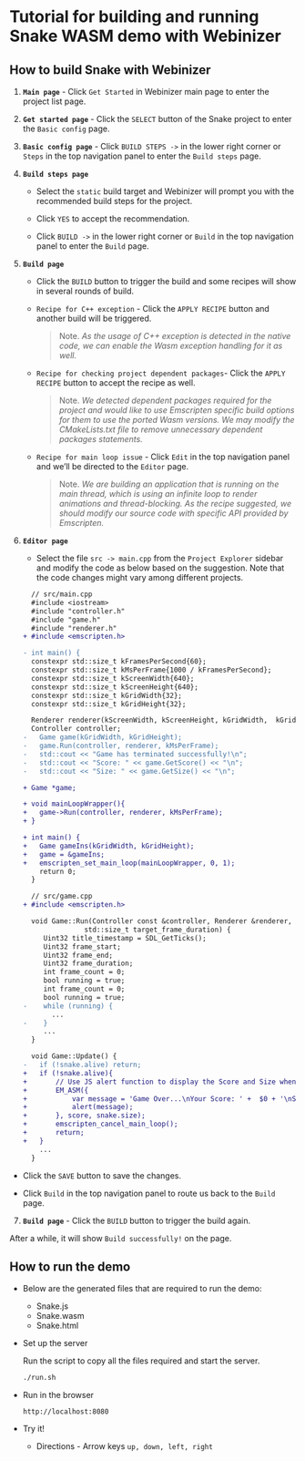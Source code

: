 # Tutorial for building and running Snake WASM demo with Webinizer

## How to build Snake with Webinizer

1. **`Main page`** - Click `Get Started` in Webinizer main page to enter the project list page.

2. **`Get started page`** - Click the `SELECT` button of the Snake project to enter the
   `Basic config` page.

3. **`Basic config page`** - Click `BUILD STEPS ->` in the lower right corner or `Steps` in the top
   navigation panel to enter the `Build steps` page.

4. **`Build steps page`**

   - Select the `static` build target and Webinizer will prompt you with the recommended build steps
     for the project.

   - Click `YES` to accept the recommendation.

   - Click `BUILD ->` in the lower right corner or `Build` in the top navigation panel to enter the
     `Build` page.

5. **`Build page`**

   - Click the `BUILD` button to trigger the build and some recipes will show in several rounds of
     build.

   - `Recipe for C++ exception` - Click the `APPLY RECIPE` button and another build will be
     triggered.

     > Note. _As the usage of C++ exception is detected in the native code, we can enable the Wasm
     > exception handling for it as well._

   - `Recipe for checking project dependent packages`- Click the `APPLY RECIPE` button to accept the
     recipe as well.

     > Note. _We detected dependent packages required for the project and would like to use
     > Emscripten specific build options for them to use the ported Wasm versions. We may modify the
     > CMakeLists.txt file to remove unnecessary dependent packages statements._

   - `Recipe for main loop issue` - Click `Edit` in the top navigation panel and we’ll be directed
     to the `Editor` page.

     > Note. _We are building an application that is running on the main thread, which is using an
     > infinite loop to render animations and thread-blocking. As the recipe suggested, we should
     > modify our source code with specific API provided by Emscripten._

6. **`Editor page`**

   - Select the file `src -> main.cpp` from the `Project Explorer` sidebar and modify the code as
     below based on the suggestion. Note that the code changes might vary among different projects.

   ```diff
     // src/main.cpp
     #include <iostream>
     #include "controller.h"
     #include "game.h"
     #include "renderer.h"
   + #include <emscripten.h>

   - int main() {
     constexpr std::size_t kFramesPerSecond{60};
     constexpr std::size_t kMsPerFrame{1000 / kFramesPerSecond};
     constexpr std::size_t kScreenWidth{640};
     constexpr std::size_t kScreenHeight{640};
     constexpr std::size_t kGridWidth{32};
     constexpr std::size_t kGridHeight{32};

     Renderer renderer(kScreenWidth, kScreenHeight, kGridWidth,  kGridHeight);
     Controller controller;
   -   Game game(kGridWidth, kGridHeight);
   -   game.Run(controller, renderer, kMsPerFrame);
   -   std::cout << "Game has terminated successfully!\n";
   -   std::cout << "Score: " << game.GetScore() << "\n";
   -   std::cout << "Size: " << game.GetSize() << "\n";

   + Game *game;

   + void mainLoopWrapper(){
   +   game->Run(controller, renderer, kMsPerFrame);
   + }

   + int main() {
   +   Game gameIns(kGridWidth, kGridHeight);
   +   game = &gameIns;
   +   emscripten_set_main_loop(mainLoopWrapper, 0, 1);
       return 0;
     }
   ```

   ```diff
     // src/game.cpp
   + #include <emscripten.h>

     void Game::Run(Controller const &controller, Renderer &renderer,
                  std::size_t target_frame_duration) {
        Uint32 title_timestamp = SDL_GetTicks();
        Uint32 frame_start;
        Uint32 frame_end;
        Uint32 frame_duration;
        int frame_count = 0;
        bool running = true;
        int frame_count = 0;
        bool running = true;
   -    while (running) {
          ...
   -    }
        ...
     }

     void Game::Update() {
   -   if (!snake.alive) return;
   +   if (!snake.alive){
   +       // Use JS alert function to display the Score and Size when snake is died.
   +       EM_ASM({
   +           var message = 'Game Over...\nYour Score: ' +  $0 + '\nSize: '+ +$1;
   +           alert(message);
   +       }, score, snake.size);
   +       emscripten_cancel_main_loop();
   +       return;
   +   }
       ...
     }
   ```

- Click the `SAVE` button to save the changes.

- Click `Build` in the top navigation panel to route us back to the `Build` page.

7. **`Build page`** - Click the `BUILD` button to trigger the build again.

After a while, it will show `Build successfully!` on the page.

## How to run the demo

- Below are the generated files that are required to run the demo:

  - Snake.js
  - Snake.wasm
  - Snake.html

- Set up the server

  Run the script to copy all the files required and start the server.

  ```sh
  ./run.sh
  ```

- Run in the browser

  ```
  http://localhost:8080
  ```

- Try it!
  - Directions - Arrow keys `up, down, left, right`
